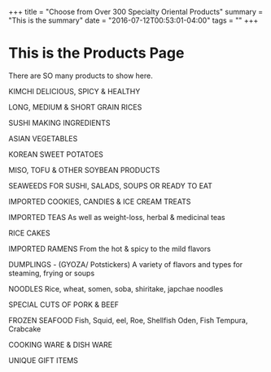 +++
title = "Choose from Over 300 Specialty Oriental Products"
summary = "This is the summary"
date = "2016-07-12T00:53:01-04:00"
tags = ""
+++

# This is the Products Page

There are SO many products to show here.

KIMCHI
DELICIOUS, SPICY & HEALTHY

LONG, MEDIUM & SHORT GRAIN RICES

SUSHI MAKING INGREDIENTS

ASIAN VEGETABLES

KOREAN SWEET POTATOES

MISO, TOFU & OTHER SOYBEAN PRODUCTS

SEAWEEDS FOR SUSHI, SALADS, SOUPS
OR READY TO EAT

IMPORTED COOKIES, CANDIES & ICE CREAM TREATS

IMPORTED TEAS
As well as weight-loss, herbal & medicinal teas

RICE CAKES

IMPORTED RAMENS
From the hot & spicy to the mild flavors

DUMPLINGS - (GYOZA/ Potstickers)
A variety of flavors and types for steaming, frying or soups

NOODLES
Rice, wheat, somen, soba, shiritake, japchae noodles

SPECIAL CUTS OF PORK & BEEF

FROZEN SEAFOOD
Fish, Squid, eel, Roe, Shellfish
Oden, Fish Tempura, Crabcake

COOKING WARE & DISH WARE

UNIQUE GIFT ITEMS